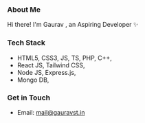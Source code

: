 ### About Me
Hi there! I'm Gaurav , an Aspiring Developer ✨

### Tech Stack
* HTML5, CSS3, JS, TS, PHP, C++,
* React JS, Tailwind CSS,
* Node JS, Express.js,
* Mongo DB,

### Get in Touch
- Email: [mail@gauravst.in](mailto:mail@gauravst.in)

